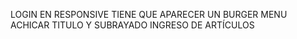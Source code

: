 
LOGIN
EN RESPONSIVE TIENE QUE APARECER UN BURGER MENU
ACHICAR TITULO Y SUBRAYADO INGRESO DE ARTÍCULOS